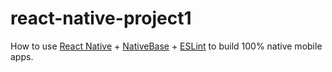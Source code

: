 # react-native-project1
How to use [React Native](https://facebook.github.io/react-native/) + [NativeBase](https://nativebase.io/) + [ESLint](http://eslint.org/) to build 100% native mobile apps.
